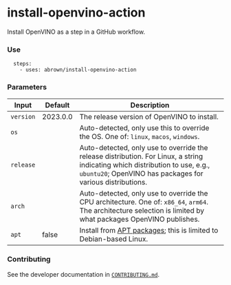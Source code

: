 install-openvino-action
=======================

Install OpenVINO as a step in a GitHub workflow.

### Use

```
  steps:
    - uses: abrown/install-openvino-action
```

### Parameters

| Input     | Default  | Description                                                                                                                                                                                |
|-----------|----------|--------------------------------------------------------------------------------------------------------------------------------------------------------------------------------------------|
| `version` | 2023.0.0 | The release version of OpenVINO to install.                                                                                                                                                |
| `os`      |          | Auto-detected, only use this to override the OS. One of: `linux`, `macos`, `windows`.                                                                                                      |
| `release` |          | Auto-detected, only use to override the release distribution. For Linux, a string indicating which distribution to use, e.g., `ubuntu20`; OpenVINO has packages for various distributions. |
| `arch`    |          | Auto-detected, only use to override the CPU architecture. One of: `x86_64`, `arm64`. The architecture selection is limited by what packages OpenVINO publishes.                            |
| `apt`     | false    | Install from [APT packages]; this is limited to Debian-based Linux.                                                                                                                        |

[APT packages]: https://docs.openvino.ai/latest/openvino_docs_install_guides_installing_openvino_apt.html

### Contributing

See the developer documentation in [`CONTRIBUTING.md`](./CONTRIBUTING.md).
